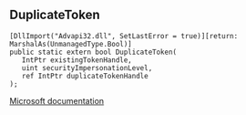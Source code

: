 ## DuplicateToken

```
[DllImport("Advapi32.dll", SetLastError = true)][return: MarshalAs(UnmanagedType.Bool)]
public static extern bool DuplicateToken(
   IntPtr existingTokenHandle,
   uint securityImpersonationLevel,
   ref IntPtr duplicateTokenHandle
);
```

[Microsoft documentation](https://docs.microsoft.com/en-us/windows/win32/api/securitybaseapi/nf-securitybaseapi-duplicatetoken)
